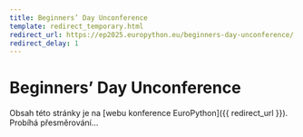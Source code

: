```yaml
---
title: Beginners’ Day Unconference
template: redirect_temporary.html
redirect_url: https://ep2025.europython.eu/beginners-day-unconference/
redirect_delay: 1
---
```


# Beginners’ Day Unconference

Obsah této stránky je na [webu konference EuroPython]({{ redirect_url }}). Probíhá přesměrování…
